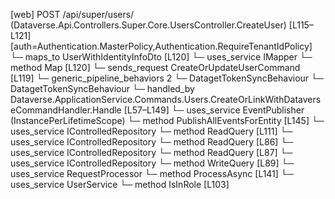 [web] POST /api/super/users/  (Dataverse.Api.Controllers.Super.Core.UsersController.CreateUser)  [L115–L121] [auth=Authentication.MasterPolicy,Authentication.RequireTenantIdPolicy]
  └─ maps_to UserWithIdentityInfoDto [L120]
  └─ uses_service IMapper
    └─ method Map [L120]
  └─ sends_request CreateOrUpdateUserCommand [L119]
    └─ generic_pipeline_behaviors 2
      └─ DatagetTokenSyncBehaviour
      └─ DatagetTokenSyncBehaviour
    └─ handled_by Dataverse.ApplicationService.Commands.Users.CreateOrLinkWithDataverseCommandHandler.Handle [L57–L149]
      └─ uses_service EventPublisher (InstancePerLifetimeScope)
        └─ method PublishAllEventsForEntity [L145]
      └─ uses_service IControlledRepository<FirmSettings>
        └─ method ReadQuery [L111]
      └─ uses_service IControlledRepository<Office>
        └─ method ReadQuery [L86]
      └─ uses_service IControlledRepository<Team>
        └─ method ReadQuery [L87]
      └─ uses_service IControlledRepository<User>
        └─ method WriteQuery [L89]
      └─ uses_service RequestProcessor
        └─ method ProcessAsync [L141]
      └─ uses_service UserService
        └─ method IsInRole [L103]

